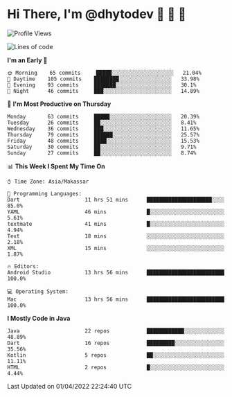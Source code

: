 # Hi There, I'm @dhytodev 👋 👋 👋

<!--
**DhytoDev/dhytodev** is a ✨ _special_ ✨ repository because its `README.md` (this file) appears on your GitHub profile.

Here are some ideas to get you started:

- 🔭 I’m currently working on ...
- 🌱 I’m currently learning ...
- 👯 I’m looking to collaborate on ...
- 🤔 I’m looking for help with ...
- 💬 Ask me about ...
- 📫 How to reach me: ...
- 😄 Pronouns: ...
- ⚡ Fun fact: ...
-->

<!--START_SECTION:waka-->
![Profile Views](http://img.shields.io/badge/Profile%20Views-12-blue)

![Lines of code](https://img.shields.io/badge/From%20Hello%20World%20I%27ve%20Written-134%20Thousand%20lines%20of%20code-blue)

**I'm an Early 🐤** 

```text
🌞 Morning    65 commits     █████░░░░░░░░░░░░░░░░░░░░   21.04% 
🌆 Daytime    105 commits    ████████░░░░░░░░░░░░░░░░░   33.98% 
🌃 Evening    93 commits     ███████░░░░░░░░░░░░░░░░░░   30.1% 
🌙 Night      46 commits     ███░░░░░░░░░░░░░░░░░░░░░░   14.89%

```
📅 **I'm Most Productive on Thursday** 

```text
Monday       63 commits     █████░░░░░░░░░░░░░░░░░░░░   20.39% 
Tuesday      26 commits     ██░░░░░░░░░░░░░░░░░░░░░░░   8.41% 
Wednesday    36 commits     ███░░░░░░░░░░░░░░░░░░░░░░   11.65% 
Thursday     79 commits     ██████░░░░░░░░░░░░░░░░░░░   25.57% 
Friday       48 commits     ████░░░░░░░░░░░░░░░░░░░░░   15.53% 
Saturday     30 commits     ██░░░░░░░░░░░░░░░░░░░░░░░   9.71% 
Sunday       27 commits     ██░░░░░░░░░░░░░░░░░░░░░░░   8.74%

```


📊 **This Week I Spent My Time On** 

```text
⌚︎ Time Zone: Asia/Makassar

💬 Programming Languages: 
Dart                     11 hrs 51 mins      █████████████████████░░░░   85.0% 
YAML                     46 mins             █░░░░░░░░░░░░░░░░░░░░░░░░   5.61% 
textmate                 41 mins             █░░░░░░░░░░░░░░░░░░░░░░░░   4.94% 
Text                     18 mins             ░░░░░░░░░░░░░░░░░░░░░░░░░   2.18% 
XML                      15 mins             ░░░░░░░░░░░░░░░░░░░░░░░░░   1.87%

🔥 Editors: 
Android Studio           13 hrs 56 mins      █████████████████████████   100.0%

💻 Operating System: 
Mac                      13 hrs 56 mins      █████████████████████████   100.0%

```

**I Mostly Code in Java** 

```text
Java                     22 repos            ████████████░░░░░░░░░░░░░   48.89% 
Dart                     16 repos            █████████░░░░░░░░░░░░░░░░   35.56% 
Kotlin                   5 repos             ██░░░░░░░░░░░░░░░░░░░░░░░   11.11% 
HTML                     2 repos             █░░░░░░░░░░░░░░░░░░░░░░░░   4.44%

```



 Last Updated on 01/04/2022 22:24:40 UTC
<!--END_SECTION:waka-->
